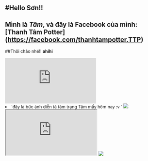 #Hello Sơn!!
---
Mình là *Tâm*, và đây là Facebook của mình: [Thanh Tâm Potter] (https://facebook.com/thanhtampotter.TTP)
---
##Thôi chào nhé!! **ahihi**

<embed type="image/svg+xml" src="https://upload.wikimedia.org/wikipedia/commons/1/1b/Linux_Distribution_Timeline.svg" />

<li>`đây là bức ảnh diễn tả tâm trạng Tâm mấy hôm nay :v `
<img src = "http://i.imgur.com/Lsa0H0a.jpg?1" >

<iframe src="https://upload.wikimedia.org/wikipedia/commons/1/1b/Linux_Distribution_Timeline.svg">
  Your browser does not support iframes
</iframe>

<img src="https://upload.wikimedia.org/wikipedia/commons/1/1b/Linux_Distribution_Timeline.svg">
